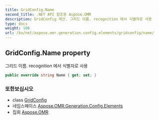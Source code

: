 ```yaml
---
title: GridConfig.Name
second_title: .NET API 참조용 Aspose.OMR
description: GridConfig 재산. 그리드 이름. recognition 에서 식별자로 사용
type: docs
weight: 100
url: /ko/net/aspose.omr.generation.config.elements/gridconfig/name/
---
```

## GridConfig.Name property

그리드 이름. recognition 에서 식별자로 사용

```csharp
public override string Name { get; set; }
```

### 또한보십시오

* class [GridConfig](../)
* 네임스페이스 [Aspose.OMR.Generation.Config.Elements](../../gridconfig/)
* 집회 [Aspose.OMR](../../../)


